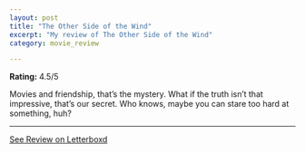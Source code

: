 ```yaml
---
layout: post
title: "The Other Side of the Wind"
excerpt: "My review of The Other Side of the Wind"
category: movie_review

---
```


**Rating:** 4.5/5

Movies and friendship, that’s the mystery. What if the truth isn’t that impressive, that’s our secret. Who knows, maybe you can stare too hard at something, huh?

<hr>

[See Review on Letterboxd](https://boxd.it/1FDqsb)
